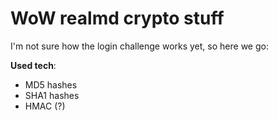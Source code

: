 WoW realmd crypto stuff
=======================

I'm not sure how the login challenge works yet, so here we go:

**Used tech**:
* MD5 hashes
* SHA1 hashes
* HMAC (?)
